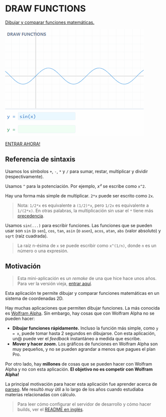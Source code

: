 # DRAW FUNCTIONS

[Dibujar y comparar funciones matemáticas.](https://mauroc8.github.io/draw-functions/)

![Demo showing how to use this app](demo.gif)

[ENTRAR AHORA!](https://mauroc8.github.io/draw-functions/)

## Referencia de sintaxis

Usamos los símbolos `+`, `-`, `*` y `/` para sumar, restar, multiplicar y dividir (respectivamente).

Usamos `^` para la potenciación. Por ejemplo, _x²_ se escribe como `x^2`.

Hay una forma más simple de multiplicar. `2*x` puede ser escrito como `2x`.

> Nota: `1/2*x` es equivalente a `(1/2)*x`, pero `1/2x` es equivalente a `1/(2*x)`. En otras palabras, la multiplicación sin usar el `*` tiene más [precedencia](https://es.wikipedia.org/wiki/Orden_de_evaluaci%C3%B3n).

Usamos `sin(...)` para escribir funciones. Las funciones que se pueden usar son `sin` (o `sen`), `cos`, `tan`, `asin` (o `asen`), `acos`, `atan`, `abs` (valor absoluto) y `sqrt` (raíz cuadrada).

> La raíz n-ésima de `x` se puede escribir como `x^(1/n)`, donde `n` es un número o una expresión.

## Motivación

> Esta mini-aplicación es un _remake_ de una que hice hace unos años. Para ver la versión vieja, [entrar aquí](https://github.com/mauroc8/graficar).

Esta aplicación te permite dibujar y comparar funciones matemáticas en un sistema de coordenadas 2D.

Hay muchas aplicaciones que permiten dibujar funciones. La más conocida es [Wolfram Alpha](https://www.wolframalpha.com/). Sin embargo, hay cosas que con Wolfram Alpha no se pueden hacer:

-   **Dibujar funciones rápidamente.** Incluso la función más simple, como `y = x`, puede tomar hasta 2 segundos en dibujarse. Con esta aplicación, un@ puede ver el _feedback_ instantáneo a medida que escribe.
-   **Mover y hacer _zoom_.** Los gráficos de funciones en Wolfram Alpha son muy pequeños, y no se pueden agrandar a menos que pagues el plan Pro.

Por otro lado, hay **millones** de cosas que se pueden hacer con Wolfram Alpha y no con esta aplicación. **El objetivo no es competir con Wolfram Alpha!**

La principal motivación para hacer esta aplicación fue aprender acerca de [parseo](https://en.wikipedia.org/wiki/Parsing). Me resultó _muy_ útil a lo largo de los años cuando estudiaba materias relacionadas con cálculo.

> Para leer cómo configurar el servidor de desarrollo y cómo hacer builds, ver el [README en inglés](https://github.com/mauroc8/draw-functions).
